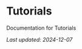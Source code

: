<!-- markdownlint-disable MD013 line-length -->

# Tutorials

Documentation for Tutorials

*Last updated: 2024-12-07*
